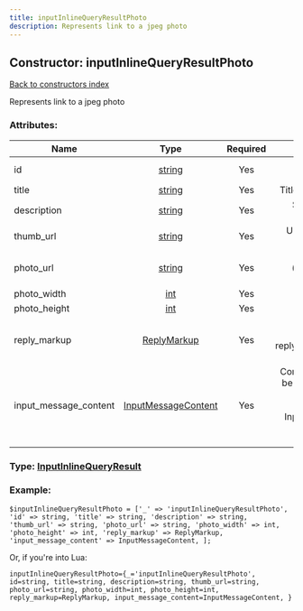 ```yaml
---
title: inputInlineQueryResultPhoto
description: Represents link to a jpeg photo
---
```

## Constructor: inputInlineQueryResultPhoto  
[Back to constructors index](index.md)



Represents link to a jpeg photo

### Attributes:

| Name     |    Type       | Required | Description |
|----------|:-------------:|:--------:|------------:|
|id|[string](../types/string.md) | Yes|Unique identifier of this result|
|title|[string](../types/string.md) | Yes|Title of the result, if known|
|description|[string](../types/string.md) | Yes|Short description of the result, if known|
|thumb\_url|[string](../types/string.md) | Yes|Url of the photo thumb, if exists|
|photo\_url|[string](../types/string.md) | Yes|Url of the jpeg photo (photo must not exceed 5MB)|
|photo\_width|[int](../types/int.md) | Yes|Width of the photo|
|photo\_height|[int](../types/int.md) | Yes|Height of the photo|
|reply\_markup|[ReplyMarkup](../types/ReplyMarkup.md) | Yes|Message reply markup, should be of type replyMarkupInlineKeyboard or null|
|input\_message\_content|[InputMessageContent](../types/InputMessageContent.md) | Yes|Content of the message to be sent, should be of type inputMessageText or inputMessagePhoto or InputMessageLocation or InputMessageVenue or InputMessageContact|



### Type: [InputInlineQueryResult](../types/InputInlineQueryResult.md)


### Example:

```
$inputInlineQueryResultPhoto = ['_' => 'inputInlineQueryResultPhoto', 'id' => string, 'title' => string, 'description' => string, 'thumb_url' => string, 'photo_url' => string, 'photo_width' => int, 'photo_height' => int, 'reply_markup' => ReplyMarkup, 'input_message_content' => InputMessageContent, ];
```  

Or, if you're into Lua:  


```
inputInlineQueryResultPhoto={_='inputInlineQueryResultPhoto', id=string, title=string, description=string, thumb_url=string, photo_url=string, photo_width=int, photo_height=int, reply_markup=ReplyMarkup, input_message_content=InputMessageContent, }

```


